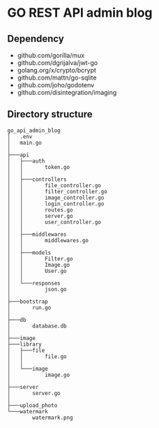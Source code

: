 ﻿# GO REST API admin blog

## Dependency

* github.com/gorilla/mux
* github.com/dgrijalva/jwt-go
* golang.org/x/crypto/bcrypt
* github.com/mattn/go-sqlite
* github.com/joho/godotenv
* github.com/disintegration/imaging

## Directory structure
```
go_api_admin_blog
│   .env
│   main.go
│
├───api
│   ├───auth
│   │       token.go
│   │
│   ├───controllers
│   │       file_controller.go
│   │       filter_controller.go
│   │       image_controller.go
│   │       login_controller.go
│   │       routes.go
│   │       server.go
│   │       user_controller.go
│   │
│   ├───middlewares
│   │       middlewares.go
│   │
│   ├───models
│   │       Filter.go
│   │       Image.go
│   │       User.go
│   │
│   └───responses
│           json.go
│
├───bootstrap
│       run.go
│
├───db
│       database.db
│
├───image
├───library
│   ├───file
│   │       file.go
│   │
│   └───image
│           image.go
│
├───server
│       server.go
│
├───upload_photo
└───watermark
        watermark.png
```